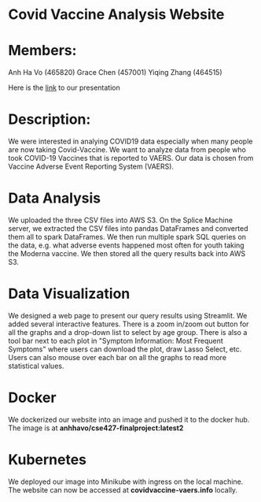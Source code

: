 # Covid Vaccine Analysis Website 

# Members:
Anh Ha Vo (465820)
Grace Chen (457001)
Yiqing Zhang (464515)

Here is the [link](https://docs.google.com/presentation/d/1ZDso8ozNYUeNIeNqH7aPHa4RfmYP0OogNlmidDm01z4/edit#slide=id.gd5d4def508_0_565) to our presentation

# Description:
We were interested in analying COVID19 data especially when many people are now taking Covid-Vaccine. We want to analyze data from people who took COVID-19 Vaccines that is reported to VAERS. Our data is chosen from Vaccine Adverse Event Reporting System (VAERS).

# Data Analysis
We uploaded the three CSV files into AWS S3. On the Splice Machine server, we extracted the CSV files into pandas DataFrames and converted them all to spark DataFrames. We then run multiple spark SQL queries on the data, e.g. what adverse events happened most often for youth taking the Moderna vaccine. We then stored all the query results back into AWS S3.

# Data Visualization
We designed a web page to present our query results using Streamlit. We added several interactive features. There is a zoom in/zoom out button for all the graphs and a drop-down list to select by age group. There is also a tool bar next to each plot in "Symptom Information: Most Frequent Symptoms" where users can download the plot, draw Lasso Select, etc. Users can also mouse over each bar on all the graphs to read more statistical values.

# Docker
We dockerized our website into an image and pushed it to the docker hub. The image is at **anhhavo/cse427-finalproject:latest2**

# Kubernetes
We deployed our image into Minikube with ingress on the local machine. The website can now be accessed at **covidvaccine-vaers.info** locally.



